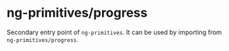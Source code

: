 # ng-primitives/progress

Secondary entry point of `ng-primitives`. It can be used by importing from `ng-primitives/progress`.
